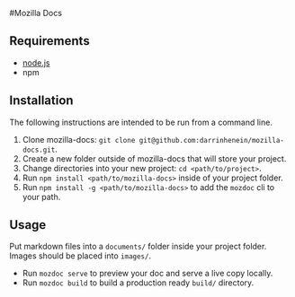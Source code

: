 #Mozilla Docs

## Requirements

* [node.js](http://nodejs.org/)
* npm

## Installation

The following instructions are intended to be run from a command line.

1. Clone mozilla-docs: `git clone git@github.com:darrinhenein/mozilla-docs.git`.
2. Create a new folder outside of mozilla-docs that will store your project.
3. Change directories into your new project: `cd <path/to/project>`.
4. Run `npm install <path/to/mozilla-docs>` inside of your project folder.
5. Run `npm install -g <path/to/mozilla-docs>` to add the `mozdoc` cli to your
path.

## Usage

Put markdown files into a `documents/` folder inside your project folder.
Images should be placed into `images/`.

* Run `mozdoc serve` to preview your doc and serve a live copy locally.
* Run `mozdoc build` to build a production ready `build/` directory.
